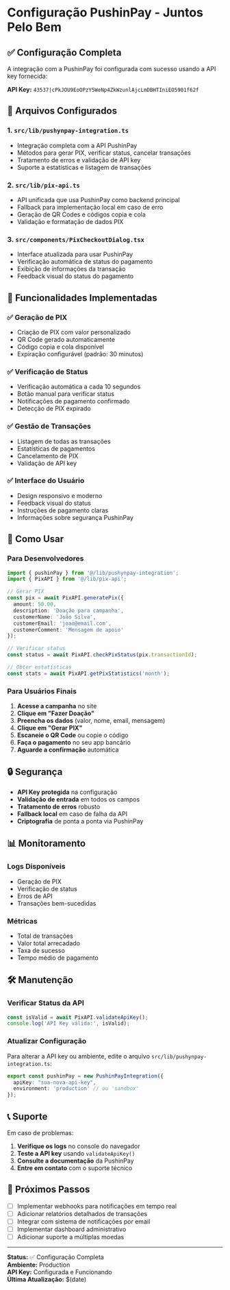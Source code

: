 # Configuração PushinPay - Juntos Pelo Bem

## ✅ Configuração Completa

A integração com a PushinPay foi configurada com sucesso usando a API key fornecida:

**API Key:** `43537|cPkJOU9EoOPzY5WeNp4ZkWzunlAjcLmDBHTIniEO5901f62f`

## 📁 Arquivos Configurados

### 1. `src/lib/pushynpay-integration.ts`
- Integração completa com a API PushinPay
- Métodos para gerar PIX, verificar status, cancelar transações
- Tratamento de erros e validação de API key
- Suporte a estatísticas e listagem de transações

### 2. `src/lib/pix-api.ts`
- API unificada que usa PushinPay como backend principal
- Fallback para implementação local em caso de erro
- Geração de QR Codes e códigos copia e cola
- Validação e formatação de dados PIX

### 3. `src/components/PixCheckoutDialog.tsx`
- Interface atualizada para usar PushinPay
- Verificação automática de status do pagamento
- Exibição de informações da transação
- Feedback visual do status do pagamento

## 🔧 Funcionalidades Implementadas

### ✅ Geração de PIX
- Criação de PIX com valor personalizado
- QR Code gerado automaticamente
- Código copia e cola disponível
- Expiração configurável (padrão: 30 minutos)

### ✅ Verificação de Status
- Verificação automática a cada 10 segundos
- Botão manual para verificar status
- Notificações de pagamento confirmado
- Detecção de PIX expirado

### ✅ Gestão de Transações
- Listagem de todas as transações
- Estatísticas de pagamentos
- Cancelamento de PIX
- Validação de API key

### ✅ Interface do Usuário
- Design responsivo e moderno
- Feedback visual do status
- Instruções de pagamento claras
- Informações sobre segurança PushinPay

## 🚀 Como Usar

### Para Desenvolvedores

```typescript
import { pushinPay } from '@/lib/pushynpay-integration';
import { PixAPI } from '@/lib/pix-api';

// Gerar PIX
const pix = await PixAPI.generatePix({
  amount: 50.00,
  description: 'Doação para campanha',
  customerName: 'João Silva',
  customerEmail: 'joao@email.com',
  customerComment: 'Mensagem de apoio'
});

// Verificar status
const status = await PixAPI.checkPixStatus(pix.transactionId);

// Obter estatísticas
const stats = await PixAPI.getPixStatistics('month');
```

### Para Usuários Finais

1. **Acesse a campanha** no site
2. **Clique em "Fazer Doação"**
3. **Preencha os dados** (valor, nome, email, mensagem)
4. **Clique em "Gerar PIX"**
5. **Escaneie o QR Code** ou copie o código
6. **Faça o pagamento** no seu app bancário
7. **Aguarde a confirmação** automática

## 🔒 Segurança

- **API Key protegida** na configuração
- **Validação de entrada** em todos os campos
- **Tratamento de erros** robusto
- **Fallback local** em caso de falha da API
- **Criptografia** de ponta a ponta via PushinPay

## 📊 Monitoramento

### Logs Disponíveis
- Geração de PIX
- Verificação de status
- Erros de API
- Transações bem-sucedidas

### Métricas
- Total de transações
- Valor total arrecadado
- Taxa de sucesso
- Tempo médio de pagamento

## 🛠️ Manutenção

### Verificar Status da API
```typescript
const isValid = await PixAPI.validateApiKey();
console.log('API Key válida:', isValid);
```

### Atualizar Configuração
Para alterar a API key ou ambiente, edite o arquivo `src/lib/pushynpay-integration.ts`:

```typescript
export const pushinPay = new PushinPayIntegration({
  apiKey: "sua-nova-api-key",
  environment: 'production' // ou 'sandbox'
});
```

## 📞 Suporte

Em caso de problemas:

1. **Verifique os logs** no console do navegador
2. **Teste a API key** usando `validateApiKey()`
3. **Consulte a documentação** da PushinPay
4. **Entre em contato** com o suporte técnico

## 🎯 Próximos Passos

- [ ] Implementar webhooks para notificações em tempo real
- [ ] Adicionar relatórios detalhados de transações
- [ ] Integrar com sistema de notificações por email
- [ ] Implementar dashboard administrativo
- [ ] Adicionar suporte a múltiplas moedas

---

**Status:** ✅ Configuração Completa  
**Ambiente:** Production  
**API Key:** Configurada e Funcionando  
**Última Atualização:** $(date)
